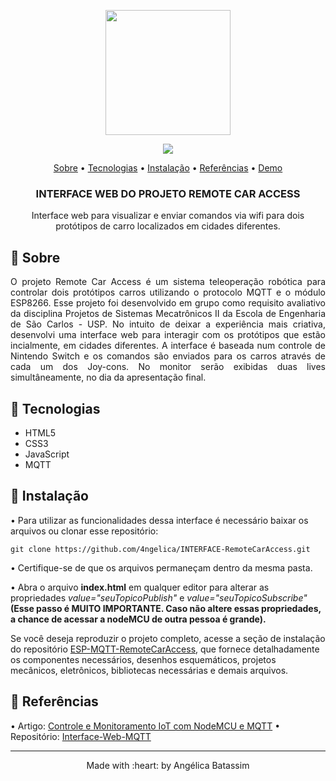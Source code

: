 

<p align="center">
  <img width="200" src="#">
</p>

<p align="center">
  <img  src="https://user-images.githubusercontent.com/47900225/98261991-d9216580-1f63-11eb-986a-6bc70ccbca66.png">
</p>

 <p align="center">
    <a href="#RemoteCarAccess_about">Sobre</a> • 
    <a href="#RemoteCarAccess_techs">Tecnologias</a> • 
    <a href="#RemoteCarAccess_install">Instalação</a> • 
    <a href="#RemoteCarAccess_ref">Referências</a> •
   <a href="#RemoteCarAccess_ref">Demo</a>
    <h3 align="center">INTERFACE WEB DO PROJETO REMOTE CAR ACCESS</h3>

  <p align="center">
    Interface web para visualizar e enviar comandos via wifi para dois protótipos de carro localizados em cidades diferentes.   
  </p>


## :pushpin: Sobre
<p align="justify" id="RemoteCarAccess_about">
   O projeto Remote Car Access é um sistema teleoperação robótica para controlar dois protótipos carros utilizando o protocolo MQTT e o módulo ESP8266. Esse projeto foi desenvolvido em grupo como requisito avaliativo da disciplina Projetos de Sistemas Mecatrônicos II da Escola de Engenharia de São Carlos - USP. No intuito de deixar a experiência mais criativa, desenvolvi uma interface web para interagir com os protótipos que estão incialmente, em cidades diferentes. A interface é baseada num controle de Nintendo Switch e os comandos são enviados para os carros através de cada um dos Joy-cons. No monitor serão exibidas duas lives simultâneamente, no dia da apresentação final.
</p>

## :pushpin: Tecnologias
<ul id="RemoteCarAccess_techs">
    <li>HTML5</li>
    <li>CSS3</li>
    <li>JavaScript</li> 
    <li>MQTT</li> 
</ul>  

## :pushpin: Instalação
<p id="RemoteCarAccess_install">

• Para utilizar as funcionalidades dessa interface é necessário baixar os arquivos ou clonar esse repositório:

`git clone https://github.com/4ngelica/INTERFACE-RemoteCarAccess.git `

• Certifique-se de que os arquivos permaneçam dentro da mesma pasta.

• Abra o arquivo <b>index.html</b> em qualquer editor para alterar as propriedades <i>value="seuTopicoPublish"</i> e <i>value="seuTopicoSubscribe"</i> <b>(Esse passo é MUITO IMPORTANTE. Caso não altere essas propriedades, a chance de acessar a nodeMCU de outra pessoa é grande).</b>

Se você deseja reproduzir o projeto completo, acesse a seção de instalação do repositório <a href="https://github.com/4ngelica/ESP-MQTT-RemoteCarAccess">ESP-MQTT-RemoteCarAccess</a>, que fornece detalhadamente os componentes necessários, desenhos esquemáticos, projetos mecânicos, eletrônicos, bibliotecas necessárias e demais arquivos.</p>

## :pushpin: Referências
<p id="RemoteCarAccess_ref">
 • Artigo: <a href="https://www.filipeflop.com/blog/controle-monitoramento-iot-nodemcu-e-mqtt/ ">Controle e Monitoramento IoT com NodeMCU e MQTT</a> 
 • Repositório: <a href="https://github.com/filipeflop/Interface-Web-MQTT">Interface-Web-MQTT</a>

</p>

<footer>
    <hr></hr>
<p align="center">
Made with :heart: by Angélica Batassim
</p>
</footer> 
